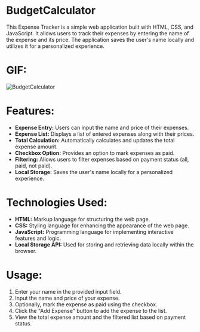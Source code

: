 ﻿# BudgetCalculator
 
This Expense Tracker is a simple web application built with HTML, CSS, and JavaScript. It allows users to track their expenses by entering the name of the expense and its price. The application saves the user's name locally and utilizes it for a personalized experience.

# GIF:

![BudgetCalculator](https://github.com/SakirParlakbileker/BudgetCalculator/assets/147662891/9b1cf455-31bb-466c-aa47-2d9d7dfae2c5)


# Features:
- **Expense Entry:** Users can input the name and price of their expenses.
- **Expense List:** Displays a list of entered expenses along with their prices.
- **Total Calculation:** Automatically calculates and updates the total expense amount.
- **Checkbox Option:** Provides an option to mark expenses as paid.
- **Filtering:** Allows users to filter expenses based on payment status (all, paid, not paid).
- **Local Storage:** Saves the user's name locally for a personalized experience.

# Technologies Used:
- **HTML:** Markup language for structuring the web page.
- **CSS:** Styling language for enhancing the appearance of the web page.
- **JavaScript:** Programming language for implementing interactive features and logic.
- **Local Storage API:** Used for storing and retrieving data locally within the browser.

# Usage:
1. Enter your name in the provided input field.
2. Input the name and price of your expense.
3. Optionally, mark the expense as paid using the checkbox.
4. Click the "Add Expense" button to add the expense to the list.
5. View the total expense amount and the filtered list based on payment status.
